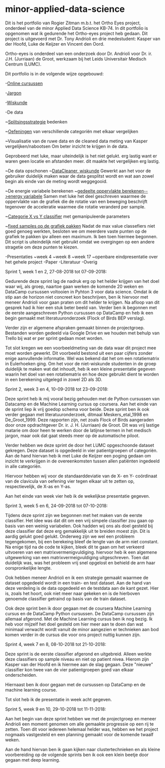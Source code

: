 # minor-applied-data-science

Dit is het portfolio van Rogier Zitman m.b.t. het Ortho Eyes project, onderdeel van de minor Applied Data Science KB-74. In dit portfolio is opgenomen wat ik gedurende het Ortho-eyes project heb gedaan. Dit project is uitgevoerd met Dr. Tony Andrioli en drie medestudent: Kasper van der Hoofd, Luke de Keijzer en Vincent den Oord. 

Ortho-eyes is onderdeel van een onderzoek door Dr. Andrioli voor Dr. ir. J.H. (Jurriaan) de Groot, werkzaam bij het Leids Universitair Medisch Centrum (LUMC). 
 
 
Dit portfolio is in de volgende wijze opgebouwd: 
 
-[Online cursussen](https://github.com/RJJZitman/minor-applied-data-science/issues/8#issue-398013713)

-[Jargon](https://github.com/RJJZitman/minor-applied-data-science/issues/7#issue-398013124)

-[Wiskunde](https://github.com/RJJZitman/minor-applied-data-science/issues/9#issue-398014118)
  
-De data

  ~[Splitsingsstrategie](https://github.com/RJJZitman/minor-applied-data-science/issues/10#issue-398014521) bedenken
    
  ~[Oefeningen](https://github.com/RJJZitman/minor-applied-data-science/issues/11#issue-398014891) van verschillende categoriën met elkaar vergelijken

  
  ~Visualisatie van de ruwe data en de cleaned data meting van Kasper vergelijken/nabootsen
   Om beter inzicht te krijgen in de data.
 
 Geprobeerd met luke, maar uiteindelijk is het niet gelukt. erg lastig want er waren geen locatie en afstanden meer. dit maakte het vergelijken erg lastig.
  
  ~De data opschonen
    ~[DataCleaner, wiskunde](https://datascience.hhs.nl:8888/user/15023869/notebooks/Data%20Verdubbelaar%20V2.0.ipynb)
    Gewerkt aan het voor de gebruiker duidelijk maken waar de data gesplitst wordt en wat aan zowel begin als einde van de meting wordt weggegooid.
  
  ~De energie variabele berekenen
    ~[gedeelte oppervlakte berekenen-->energy variabele](https://datascience.hhs.nl:8888/user/15023869/notebooks/Patient%20level%20-%20Create%20dataset.ipynb)
    Samen met luke het deel geschreven waarmee de oppervlakte van de grafiek die de rotatie van een beweging beschrijft tegenover de acceleratie waarmee die rotatie veranderd per sample.
  
  ~[Categorie X vs Y classifier](https://github.com/RJJZitman/minor-applied-data-science/issues/12#issue-398015615) met gemanipuleerde parameters

  
 ~[fixed samples op de grafiek pakken](https://datascience.hhs.nl:8888/user/15023869/notebooks/Fixed%20samples%20op%20de%20grafiek%20pakken.ipynb)
 Nadat de max value classefiers niet goed genoeg werkten, besloten we om meerdere vaste punten op de grafiek te pakken ipv alleen een maximum. Ik ben toen hiermee begonnen. Dit script is uiteindelijk niet gebruikt omdat we overgingen op een andere stragetie om deze punten te kiezen.
 
  
-Presentaties
  ~week 4
  ~week 8
  ~week 17
  ~openbare eindpresentatie over het gehele project
-Paper
-Literatuur
-Overig




Sprint 1, week 1 en 2, 27-08-2018 tot 07-09-2018:

Gedurende deze sprint lag de nadruk erg op het helder krijgen van het doel waar wij, als groep, naartoe gaan werken de komende 20 weken en DataCamp cursussen voltooien in Pyhton 3 voor data science. Omdat ik de stip aan de horizon niet concreet kon beschrijven, ben ik hiervoor met meneer Andrioli voor gaan praten om dit helder te krijgen. Na afloop van dit gesprek had ik hier een stuk beter beeld van. Verder ben ik begonnen met de eerste aangeschreven Python cursussen op DataCamp en heb ik een begin gemaakt met literatuuronderzoek (Flock of Birds BEP verslag). 

Verder zijn er algemene afspraken gemaakt binnen de projectgroep. Bestanden worden gedeeld via Google Drive en we houden met behulp van Trello bij wat er per sprint gedaan moet worden.

Tot slot kregen we een voorbeeldmeting van de data waar dit project mee moet worden gewerkt. Dit voorbeeld bestond uit een paar cijfers zonder enige aanvullende informatie. Wel was bekend dat het om een rotatiematrix in Eulerhoeken ging. Om het voor de niet-wiskunde studenten in de groep duidelijk te maken wat dat inhoudt, heb ik een kleine presentatie gegeven waarin het doel van een rotatiematrix en hoe deze gebruikt dient te worden in een berekening uitgelegd in zowel 2D als 3D.


Sprint 2, week 3 en 4, 10-09-2018 tot 23-09-2018:

Deze sprint heb ik mij vooral bezig gehouden met de Python cursussen van Datacamp en de Machine Learning cursus op coursera. Aan het einde van de sprint liep ik vrij goedop schema voor beide. Deze sprint ben ik ook verder gegaan met literatuuronderzoek, ditmaal Meskers_etal_1998 en De_Groot_1999. Deze rapporten zijn, net zoals Flock of Birds aangeraden door onze opdrachtgever Dr. ir. J. H. (Jurriaan) de Groot. Dit was vrij lastige matarie om door heen te werken door de latijnse termen in het medisch jargon, maar ook dat gaat steeds meer op de automatische piloot.

Verder hebben we deze sprint de door het LUMC opgeschoonde dataset gekregen. Deze dataset is opgedeeld in vier patientgroepen of categoriën. Aan de hand hiervan heb ik met Luke de Keijzer een poging gedaan om inzicht te verkrijgen in de overeenkomsten tussen allen patiënten ingedeeld in alle categoriën. 



Hiervoor hebben wij voor de standaarddeviatie van de X- en Y- coördinaat van de clavicula van oefening vier tegen elkaar uit te zetten op, respectievelijk, de X-as en Y-as.



Aan het einde van week vier heb ik de wekelijkse presentatie gegeven.


Sprint 3, week 5 en 6, 24-09-2018 tot 07-10-2018:

Tijdens deze sprint zijn we begonnen met het maken van de eerste classifier. Het idee was dat dit om een vrij simpele classifier zou gaan op basis van een weinig variabelen. Ook hadden wij ons als doel gesteld bij deze classifier dat deze erg gemakkelijk uit te breiden moest zijn. Dit is aardig gelukt goed gelukt. Onderweg zijn we wel een probleem tegengekomen, bij een berekeing bleef de lengte van de arm niet constant. Na enige tijd na de code te kijken, bleek dit te gaan om het verkeerd uitvoeren van een matrixvermenigvuldiging. hiervoor heb ik een algemene uitgewerking van een matrixvermeigvuldiging uitgeschreven. Toen dat duidelijk was, was het probleem vrij snel opgelost en behield de arm haar oorspronkelijke lengte.

Ook hebben meneer Andrioli en ik een strategie gemaakt waarmee de dataset opgedeeld wordt in een train- en test dataset. Aan de hand van deze verdeling is de data opgedeeld en de testdata aan de kant gezet. Hier is, zoals het hoort, ook niet meer naar gekeken en is de hierboven genoemde classifier getraind op basis van de train dataset.

Ook deze sprint ben ik door gegaan met de coursera Machine Learning cursus en de DataCamp Python cursussen. De DataCamp cursussen zijn allemaal afgerond. Met de Machine Learning cursus ben ik nog bezig. Ik heb voor mijzelf het doel gesteld om hier meer aan te doen dan wat minimaal verwacht wordt vanuit de minor aangezien er technieken aan bod komen verder in de cursus die voor ons project nuttig kunnen zijn.


Sprint 4, week 7 en 8, 08-10-2018 tot 21-10-2018:

Deze sprint is de eerste classifier afgerond en uitgebreid. Alleen werkte deze classifiers op sample niveau en niet op patient nivea. Hierom zijn Kasper van der Hoofd en ik hiermee aan de slag gegaan. Deze "nieuwe" classifier kon twee van de vier patientgroepen goed van elkaar onderscheiden.

Hiernaast ben ik door gegaan met de cursussen op DataCamp en de machine learning course.

Tot slot heb ik de presentatie in week acht gegeven.


Sprint 5, week 9 en 10, 29-10-2018 tot 11-11-2018:

Aan het begin van deze sprint hebben we met de projectgroep en meneer Andrioli een moment genomen om alle gemaakte progressie op een rij te zetten. Toen dit voor iedereen helemaal helder was, hebben we het project nogmaals vastgesteld en een planning gemaakt voor de komende twaalf weken.

Aan de hand hiervan ben ik gaan kijken naar clustertechnieken en als kleine voorbereiding op de volgende sprints ben ik ook een klein beetje door gegaan met deep learning.
